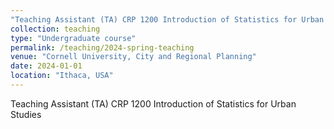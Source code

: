 ```yaml
---
"Teaching Assistant (TA) CRP 1200 Introduction of Statistics for Urban Studies"
collection: teaching
type: "Undergraduate course"
permalink: /teaching/2024-spring-teaching
venue: "Cornell University, City and Regional Planning"
date: 2024-01-01
location: "Ithaca, USA"
---
```


Teaching Assistant (TA) CRP 1200 Introduction of Statistics for Urban Studies
